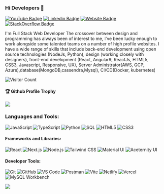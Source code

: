 ### Hi Developers 👋

[![YouTube Badge](https://img.shields.io/badge/YouTube-SurajXD-red)](https://www.youtube.com/channel/UCq45UxdARXCpecnV_zwQ-Bg)
[![Linkedin Badge](https://img.shields.io/badge/-Suraj5260-blue?style=flat-square&logo=Linkedin&logoColor=white&link=https://www.linkedin.com/in/aakash--01629954/)](https://www.linkedin.com/in/suraj5260/)
[![Website Badge](https://img.shields.io/badge/WebSite-Suraj-green)](https://suraj5260.netlify.app/)
[![StackOverflow Badge](https://img.shields.io/badge/StackOverflow-Suraj-yellow)](https://stackoverflow.com/users/18292122/suraj5260?tab=profile)

I'm
Full Stack Web Developer
The crossover between design and programming has always been of interest to me, I've been lucky enough to work alongside some talented teams on a number of high profile websites. I have a wide range of skills that include back-end development using open source technologies (NodeJs, Python), design (working closely with designers), front-end development (React, Angular9, ReactJs, HTML5, CSS3, Javascript, Responsive, UX), Server Administrator(AWS, GCP, Azure),database(MongoDB,cassendra,Mysql), CI/CD(Docker, kubernetes)


![Visitor Count](https://profile-counter.glitch.me/Suraj5260/count.svg)

<div>
  <h4>🏆 Github Profile Trophy</h4>
  <a href="https://github.com/ryo-ma/github-profile-trophy">
    <img src="https://github-profile-trophy.vercel.app/?username=Suraj5260&column=7"/>
  </a>
</div>

### Languages and Tools:

<img alt="JavaScript" src="https://img.shields.io/badge/javascript-%23323330.svg?style=flat-square&logo=javascript&logoColor=%23F7DF1E"/> <img alt="TypeScript" src="https://img.shields.io/badge/typescript-%23007ACC.svg?style=flat-square&logo=typescript&logoColor=white"/> <img alt="Python" src="https://img.shields.io/badge/python-%2314354C.svg?style=flat-square&logo=python&logoColor=%23FFD43B"/> <img alt="SQL" src="https://img.shields.io/badge/SQL-MySQL-%2300f.svg?style=flat-square&logo=mysql&logoColor=white"/> <img alt="HTML5" src="https://img.shields.io/badge/html5-%23E34F26.svg?style=flat-square&logo=html5&logoColor=white"/> <img alt="CSS3" src="https://img.shields.io/badge/css3-%231572B6.svg?style=flat-square&logo=css3&logoColor=white"/>

#### Frameworks and Libraries:
<img alt="React" src="https://img.shields.io/badge/react-%2320232a.svg?style=flat-square&logo=react&logoColor=%2361DAFB"/> <img alt="Next.js" src="https://img.shields.io/badge/next.js-%23000000.svg?style=flat-square&logo=nextdotjs&logoColor=white"/> <img alt="Node.js" src="https://img.shields.io/badge/node.js-%2343853D.svg?style=flat-square&logo=nodedotjs&logoColor=white"/> <img alt="Tailwind CSS" src="https://img.shields.io/badge/tailwindcss-%2338B2AC.svg?style=flat-square&logo=tailwind-css&logoColor=white"/> <img alt="Material UI" src="https://img.shields.io/badge/material--ui-%230081CB.svg?style=flat-square&logo=material-ui&logoColor=white"/> <img alt="Aceternity UI" src="https://img.shields.io/badge/Aceternity-UI-%232A7EEE.svg?style=flat-square&logo=aceternity&logoColor=white"/>

#### Developer Tools:
<img alt="Git" src="https://img.shields.io/badge/git-%23F05033.svg?style=flat-square&logo=git&logoColor=white"/> <img alt="GitHub" src="https://img.shields.io/badge/github-%23181717.svg?style=flat-square&logo=github&logoColor=white"/> <img alt="VS Code" src="https://img.shields.io/badge/VS%20Code-0078d7.svg?style=flat-square&logo=visual-studio-code&logoColor=white"/> <img alt="Postman" src="https://img.shields.io/badge/postman-%23FF6C37.svg?style=flat-square&logo=postman&logoColor=white"/> <img alt="Vite" src="https://img.shields.io/badge/Vite-%23646CFF.svg?style=flat-square&logo=vite&logoColor=white"/> <img alt="Netlify" src="https://img.shields.io/badge/netlify-%23000000.svg?style=flat-square&logo=netlify&logoColor=#00C7B7"/> <img alt="Vercel" src="https://img.shields.io/badge/vercel-%23000000.svg?style=flat-square&logo=vercel&logoColor=white"/> <img alt="MySQL Workbench" src="https://img.shields.io/badge/MySQL_Workbench-%2300f.svg?style=flat-square&logo=mysql&logoColor=white"/>


![](https://activity-graph.herokuapp.com/graph?username=Suraj5260&theme=react-dark&area=true)
<!--
**Aakashdeveloper/Aakashdeveloper** is a ✨ _special_ ✨ repository because its `README.md` (this file) appears on your GitHub profile.

Here are some ideas to get you started:

- 🔭 I’m currently working on ...
- 🌱 I’m currently learning ...
- 👯 I’m looking to collaborate on ...
- 🤔 I’m looking for help with ...
- 💬 Ask me about ...
- 📫 How to reach me: ...
- 😄 Pronouns: ...
- ⚡ Fun fact: .....

-->
